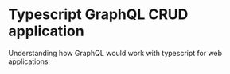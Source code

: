 # Typescript GraphQL CRUD application

Understanding how GraphQL would work with typescript for web applications
